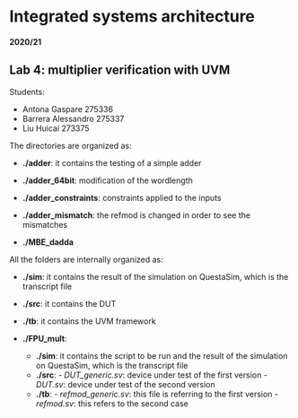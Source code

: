 # Integrated systems architecture

#### 2020/21

## Lab 4: multiplier verification with UVM

Students:
-	Antona Gaspare		275336
-	Barrera Alessandro	275337
-	Liu Huicai		273375

The directories are organized as:
- **./adder**: it contains the testing of a simple adder

- **./adder_64bit**: modification of the wordlength

- **./adder_constraints**: constraints applied to the inputs
   
- **./adder_mismatch**: the refmod is changed in order to see the mismatches
   
- **./MBE_dadda**
 
All the folders are internally organized as: 
   - **./sim**: it contains the result of the simulation on QuestaSim, which is the transcript file
   - **./src**: it contains the DUT
   - **./tb**: it contains the UVM framework   

- **./FPU_mult**: 
   - **./sim**: it contains the script to be run and the result of the simulation on QuestaSim, which is the transcript file
   - **./src**: 
         - _DUT_generic.sv_: device under test of the first version
         - _DUT.sv_: device under test of the second version
   - **./tb**:
         - _refmod_generic.sv_: this file is referring to the first version 
         - _refmod.sv_: this refers to the second case     


   
   
   
   
   
   
   
   
   
   

